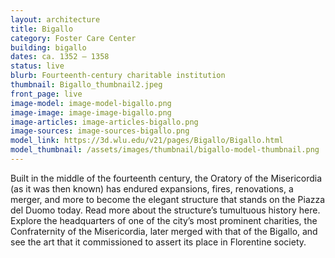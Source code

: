 ```yaml
---
layout: architecture
title: Bigallo
category: Foster Care Center
building: bigallo
dates: ca. 1352 – 1358
status: live
blurb: Fourteenth-century charitable institution
thumbnail: Bigallo_thumbnail2.jpeg
front_page: live
image-model: image-model-bigallo.png
image-image: image-image-bigallo.png
image-articles: image-articles-bigallo.png
image-sources: image-sources-bigallo.png
model_link: https://3d.wlu.edu/v21/pages/Bigallo/Bigallo.html
model_thumbnail: /assets/images/thumbnail/bigallo-model-thumbnail.png
---
```


Built in the middle of the fourteenth century, the Oratory of the Misericordia (as it was then known) has endured expansions, fires, renovations, a merger, and more to become the elegant structure that stands on the Piazza del Duomo today. Read more about the structure’s tumultuous history here. Explore the headquarters of one of the city’s most prominent charities, the Confraternity of the Misericordia, later merged with that of the Bigallo, and see the art that it commissioned to assert its place in Florentine society.




